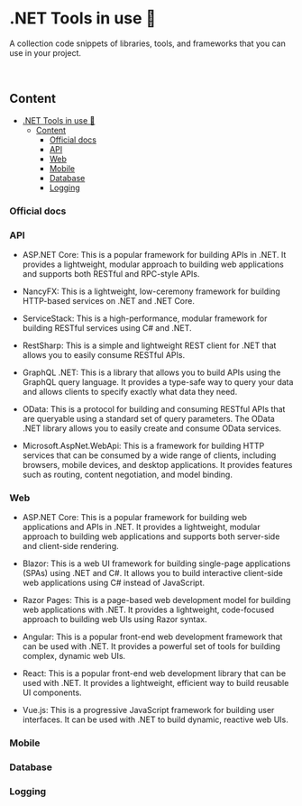 # .NET Tools in use 👾

A collection code snippets of libraries, tools, and frameworks that you can use in your project.

<br />

## Content
- [.NET Tools in use 👾](#net-tools-in-use-)
  - [Content](#content)
    - [Official docs](#official-docs)
    - [API](#api)
    - [Web](#web)
    - [Mobile](#mobile)
    - [Database](#database)
    - [Logging](#logging)

### Official docs

### API
* ASP.NET Core: This is a popular framework for building APIs in .NET. It provides a lightweight, modular approach to building web applications and supports both RESTful and RPC-style APIs.

* NancyFX: This is a lightweight, low-ceremony framework for building HTTP-based services on .NET and .NET Core.

* ServiceStack: This is a high-performance, modular framework for building RESTful services using C# and .NET.

* RestSharp: This is a simple and lightweight REST client for .NET that allows you to easily consume RESTful APIs.

* GraphQL .NET: This is a library that allows you to build APIs using the GraphQL query language. It provides a type-safe way to query your data and allows clients to specify exactly what data they need.

* OData: This is a protocol for building and consuming RESTful APIs that are queryable using a standard set of query parameters. The OData .NET library allows you to easily create and consume OData services.

* Microsoft.AspNet.WebApi: This is a framework for building HTTP services that can be consumed by a wide range of clients, including browsers, mobile devices, and desktop applications. It provides features such as routing, content negotiation, and model binding.

### Web
* ASP.NET Core: This is a popular framework for building web applications and APIs in .NET. It provides a lightweight, modular approach to building web applications and supports both server-side and client-side rendering.

* Blazor: This is a web UI framework for building single-page applications (SPAs) using .NET and C#. It allows you to build interactive client-side web applications using C# instead of JavaScript.

* Razor Pages: This is a page-based web development model for building web applications with .NET. It provides a lightweight, code-focused approach to building web UIs using Razor syntax.

* Angular: This is a popular front-end web development framework that can be used with .NET. It provides a powerful set of tools for building complex, dynamic web UIs.

* React: This is a popular front-end web development library that can be used with .NET. It provides a lightweight, efficient way to build reusable UI components.

* Vue.js: This is a progressive JavaScript framework for building user interfaces. It can be used with .NET to build dynamic, reactive web UIs.

### Mobile

### Database

### Logging